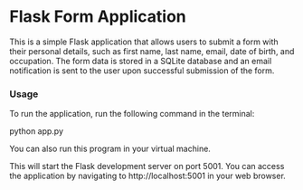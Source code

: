 # Flask Form Application
This is a simple Flask application that allows users to submit a form with their personal details, such as first name, last name, email, date of birth, and occupation. 
The form data is stored in a SQLite database and an email notification is sent to the user upon successful submission of the form.

### Usage
To run the application, run the following command in the terminal:

python app.py

You can also run this program in your virtual machine.

This will start the Flask development server on port 5001. You can access the application by navigating to http://localhost:5001 in your web browser.

